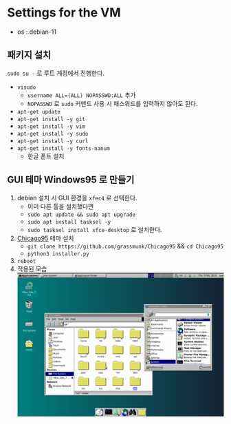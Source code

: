 # Settings for the VM
- os : debian-11
## 패키지 설치
`sudo su -` 로 루트 계정에서 진행한다.
- `visudo`
  - `username ALL=(ALL) NOPASSWD:ALL` 추가
  - `NOPASSWD` 로 `sudo` 커맨드 사용 시 패스워드를 입력하지 않아도 된다.
- `apt-get update`
- `apt-get install -y git`
- `apt-get install -y vim`
- `apt-get install -y sudo`
- `apt-get install -y curl`
- `apt-get install -y fonts-nanum`
  - 한글 폰트 설치
## GUI 테마 Windows95 로 만들기
1. debian 설치 시 GUI 환경을 `xfec4` 로 선택한다.
    - 이미 다른 툴을 설치했다면
    - `sudo apt update && sudo apt upgrade`
    - `sudo apt install tasksel -y`
    - `sudo tasksel install xfce-desktop` 로 설치한다.
2. [Chicago95](https://github.com/grassmunk/Chicago95) 테마 설치
    - `git clone https://github.com/grassmunk/Chicago95` && `cd Chicago95`
    - `python3 installer.py`
3. `reboot`
4. 적용된 모습
    ![img](./pics/debian95.png)
